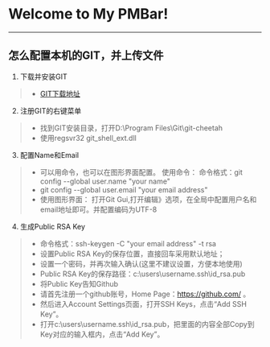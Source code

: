 Welcome to My PMBar!
====================

----------

怎么配置本机的GIT，并上传文件
--------------

 1. 下载并安装GIT
> - [GIT下载地址][1] 

 2. 注册GIT的右键菜单 
> - 找到GIT安装目录，打开D:\Program Files\Git\git-cheetah 
> - 使用regsvr32 git_shell_ext.dll

 3. 配置Name和Email
> - 可以用命令，也可以在图形界面配置。 使用命令： 命令格式：git config --global user.name "your name"
> - git config --global user.email "your email address" 
> - 使用图形界面： 打开Git Gui,打开编辑》选项，在全局中配置用户名和email地址即可。并配置编码为UTF-8

 4. 生成Public RSA Key
> - 命令格式：ssh-keygen -C "your email address" -t rsa
> - 设置Public RSA Key的保存位置，直接回车采用默认地址；
> - 设置一个密码，并再次输入确认(这里不建议设置，方便本地使用)
> - Public RSA Key的保存路径：c:\users\username\.ssh\id_rsa.pub
> - 将Public Key告知Github
> - 请首先注册一个github账号，Home Page：https://github.com/ 。
> - 然后进入Account Settings页面，打开SSH Keys，点击“Add SSH Key”。
> - 打开c:\users\username\.ssh\id_rsa.pub，把里面的内容全部Copy到Key对应的输入框内，点击“Add Key”。


  [1]: https://github.com/msysgit/msysgit/releases/